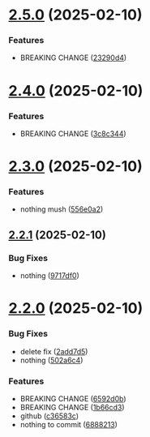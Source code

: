 # [2.5.0](https://github.com/saizazur1/versionControl/compare/v2.4.0...v2.5.0) (2025-02-10)


### Features

* BREAKING CHANGE ([23290d4](https://github.com/saizazur1/versionControl/commit/23290d4ffd9da8a0f001275305dd5c8fd621fd31))



# [2.4.0](https://github.com/saizazur1/versionControl/compare/v2.3.0...v2.4.0) (2025-02-10)


### Features

* BREAKING CHANGE ([3c8c344](https://github.com/saizazur1/versionControl/commit/3c8c3445bf27934c6a91231c70feb4ee2fd776ab))



# [2.3.0](https://github.com/saizazur1/versionControl/compare/v2.2.1...v2.3.0) (2025-02-10)


### Features

* nothing mush ([556e0a2](https://github.com/saizazur1/versionControl/commit/556e0a24316d6a1db25f7197f48e6f3df7eb2ca7))



## [2.2.1](https://github.com/saizazur1/versionControl/compare/v2.2.0...v2.2.1) (2025-02-10)


### Bug Fixes

* nothing ([9717df0](https://github.com/saizazur1/versionControl/commit/9717df0654db4f1e8d87ed23502900d973881a16))



# [2.2.0](https://github.com/saizazur1/versionControl/compare/v1.1.2...v2.2.0) (2025-02-10)


### Bug Fixes

* delete fix ([2add7d5](https://github.com/saizazur1/versionControl/commit/2add7d5dc3d88046b81cfd57a836661da5535a00))
* nothing ([502a6c4](https://github.com/saizazur1/versionControl/commit/502a6c4fc7d1c1584a32fc37f2b6a46625e10392))


### Features

* BREAKING CHANGE ([6592d0b](https://github.com/saizazur1/versionControl/commit/6592d0ba226f8c0ecc19b6ce0ba759181d791c4b))
* BREAKING CHANGE ([1b66cd3](https://github.com/saizazur1/versionControl/commit/1b66cd310a4870c1d3315dba39478475fb202762))
* github ([c36583c](https://github.com/saizazur1/versionControl/commit/c36583ca945d6dcb9ef631979c5799128000140a))
* nothing to commit ([6888213](https://github.com/saizazur1/versionControl/commit/688821337efbd1fcc928192bd2f0147a6363e5e2))



